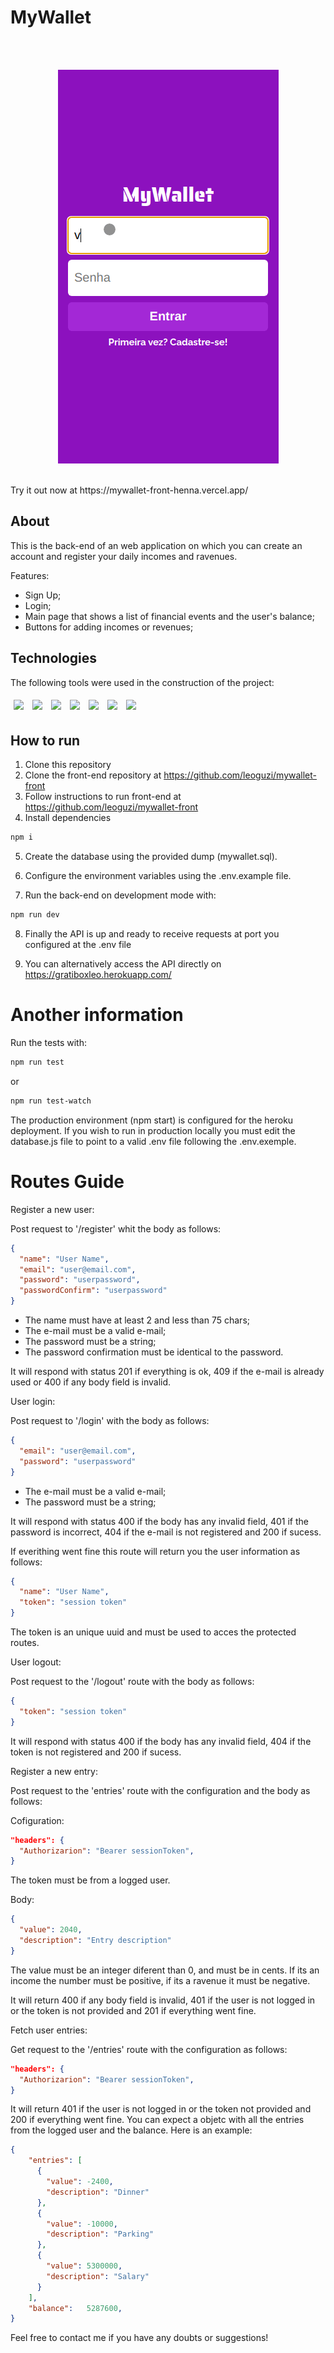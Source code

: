 # MyWallet

</br>

<p  align='center'>
</br>
<img src="./assets/mywallet.gif"/>
</p>
</br>
Try it out now at https://mywallet-front-henna.vercel.app/

## About

This is the back-end of an web application on which you can create an account and register your daily incomes and ravenues.

Features:

- Sign Up;
- Login;
- Main page that shows a list of financial events and the user's balance;
- Buttons for adding incomes or revenues;

## Technologies

The following tools were used in the construction of the project:<br>

<p>
<img style='margin: 5px;' src="https://img.shields.io/badge/Express.js-000000?style=for-the-badge&logo=express&logoColor=white"/>
<img style='margin: 5px;' src="https://img.shields.io/badge/PostgreSQL-316192?style=for-the-badge&logo=postgresql&logoColor=white"/>
<img style='margin: 5px;' src='https://img.shields.io/badge/Node.js-339933?style=for-the-badge&logo=nodedotjs&logoColor=white'>
<img style='margin: 5px;' src='https://img.shields.io/badge/npm-CB3837?style=for-the-badge&logo=npm&logoColor=white'>
<img style='margin: 5px;' src="https://img.shields.io/badge/Jest-C21325?style=for-the-badge&logo=jest&logoColor=white"/>
<img style='margin: 5px;' src="https://img.shields.io/badge/prettier-1A2C34?style=for-the-badge&logo=prettier&logoColor=F7BA3E"/>
<img style='margin: 5px;' src="https://img.shields.io/badge/eslint-3A33D1?style=for-the-badge&logo=eslint&logoColor=white
"/>

</p>

## How to run

1. Clone this repository
2. Clone the front-end repository at https://github.com/leoguzi/mywallet-front
3. Follow instructions to run front-end at https://github.com/leoguzi/mywallet-front
4. Install dependencies

```bash
npm i
```

5. Create the database using the provided dump  (mywallet.sql).

6. Configure the environment variables using the .env.example file.

7. Run the back-end on development mode with:

```bash
npm run dev
```

8. Finally the API is up and ready to receive requests at port you configured at the .env file

9. You can alternatively access the API directly on https://gratiboxleo.herokuapp.com/

# Another information

Run the tests with:

```bash
npm run test
```
or

```bash
npm run test-watch
```

The production environment (npm start) is configured for the heroku deployment. If you wish to run in production locally you must edit the database.js file to point to a valid .env file following the .env.exemple.

# Routes Guide

Register a new user:

Post request to '/register' whit the body as follows:

```json
{
  "name": "User Name",
  "email": "user@email.com",
  "password": "userpassword",
  "passwordConfirm": "userpassword"
}
```

- The name must have at least 2 and less than 75 chars;
- The e-mail must be a valid e-mail;
- The password must be a string;
- The password confirmation must be identical to the password.

It will respond with status 201 if everything is ok, 409 if the e-mail is already used or 400 if any body field is invalid.

User login:

Post request to '/login' with the body as follows:

```json
{
  "email": "user@email.com",
  "password": "userpassword"
}
```

- The e-mail must be a valid e-mail;
- The password must be a string;

It will respond with status 400 if the body has any invalid field, 401 if the password is incorrect, 404 if the e-mail is not registered and 200 if sucess.

If everithing went fine this route will return you the user information as follows:

```json
{
  "name": "User Name",
  "token": "session token"
}
```

The token is an unique uuid and must be used to acces the protected routes.

User logout:

Post request to the '/logout' route with the body as follows:

```json
{
  "token": "session token"
}
```

It will respond with status 400 if the body has any invalid field, 404 if the token is not registered and 200 if sucess.

Register a new entry:

Post request to the 'entries' route with the configuration and the body as follows:

Cofiguration:

```json
"headers": {
  "Authorizarion": "Bearer sessionToken",
}
```

The token must be from a logged user.

Body:

```json
{
  "value": 2040,
  "description": "Entry description"
}
```

The value must be an integer diferent than 0, and must be in cents. If its an income the number must be positive, if its a ravenue it must be negative.

It will return 400 if any body field is invalid, 401 if the user is not logged in or the token is not provided and 201 if everything went fine.

Fetch user entries:

Get request to the '/entries' route with the configuration as follows:

```json
"headers": {
  "Authorizarion": "Bearer sessionToken",
}
```
It will return 401 if the user is not logged in or the token not provided and 200 if everything went fine. You can expect a objetc with all the entries from the logged user and the balance. Here is an example:

```json
{
    "entries": [
      {
        "value": -2400,
        "description": "Dinner"
      },
      {
        "value": -10000,
        "description": "Parking"
      },
      {
        "value": 5300000,
        "description": "Salary"
      }
    ],
    "balance":   5287600,
}
```

Feel free to contact me if you have any doubts or suggestions!
